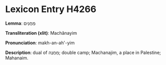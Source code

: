 # Lexicon Entry H4266

**Lemma**: מַחֲנַיִם

**Transliteration (xlit)**: Machănayim

**Pronunciation**: makh-an-ah'-yim

**Description**:
dual of מַחֲנֶה; double camp; Machanajim, a place in Palestine; Mahanaim.
